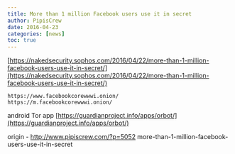 ```yaml
---
title: More than 1 million Facebook users use it in secret
author: PipisCrew
date: 2016-04-23
categories: [news]
toc: true
---
```


[https://nakedsecurity.sophos.com/2016/04/22/more-than-1-million-facebook-users-use-it-in-secret/](https://nakedsecurity.sophos.com/2016/04/22/more-than-1-million-facebook-users-use-it-in-secret/)

    https://www.facebookcorewwwi.onion/
    https://m.facebookcorewwwi.onion/

android Tor app
[https://guardianproject.info/apps/orbot/](https://guardianproject.info/apps/orbot/)

origin - http://www.pipiscrew.com/?p=5052 more-than-1-million-facebook-users-use-it-in-secret